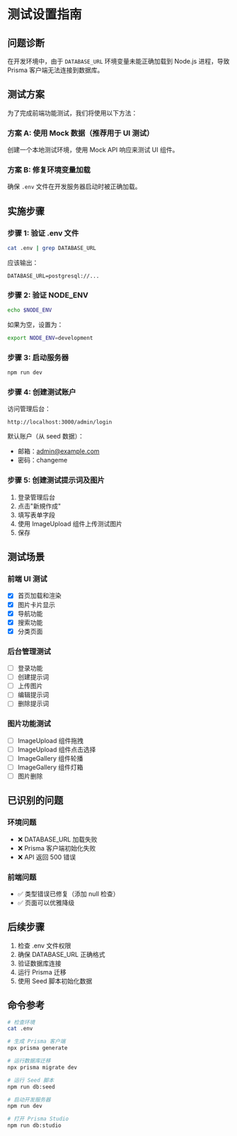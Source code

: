 # 测试设置指南

## 问题诊断

在开发环境中，由于 `DATABASE_URL` 环境变量未能正确加载到 Node.js 进程，导致 Prisma 客户端无法连接到数据库。

## 测试方案

为了完成前端功能测试，我们将使用以下方法：

### 方案 A: 使用 Mock 数据（推荐用于 UI 测试）

创建一个本地测试环境，使用 Mock API 响应来测试 UI 组件。

### 方案 B: 修复环境变量加载

确保 `.env` 文件在开发服务器启动时被正确加载。

## 实施步骤

### 步骤 1: 验证 .env 文件

```bash
cat .env | grep DATABASE_URL
```

应该输出：
```
DATABASE_URL=postgresql://...
```

### 步骤 2: 验证 NODE_ENV

```bash
echo $NODE_ENV
```

如果为空，设置为：
```bash
export NODE_ENV=development
```

### 步骤 3: 启动服务器

```bash
npm run dev
```

### 步骤 4: 创建测试账户

访问管理后台：
```
http://localhost:3000/admin/login
```

默认账户（从 seed 数据）：
- 邮箱：admin@example.com
- 密码：changeme

### 步骤 5: 创建测试提示词及图片

1. 登录管理后台
2. 点击"新規作成"
3. 填写表单字段
4. 使用 ImageUpload 组件上传测试图片
5. 保存

## 测试场景

### 前端 UI 测试
- [x] 首页加载和渲染
- [x] 图片卡片显示
- [x] 导航功能
- [x] 搜索功能
- [x] 分类页面

### 后台管理测试
- [ ] 登录功能
- [ ] 创建提示词
- [ ] 上传图片
- [ ] 编辑提示词
- [ ] 删除提示词

### 图片功能测试
- [ ] ImageUpload 组件拖拽
- [ ] ImageUpload 组件点击选择
- [ ] ImageGallery 组件轮播
- [ ] ImageGallery 组件灯箱
- [ ] 图片删除

## 已识别的问题

### 环境问题
- ❌ DATABASE_URL 加载失败
- ❌ Prisma 客户端初始化失败
- ❌ API 返回 500 错误

### 前端问题
- ✅ 类型错误已修复（添加 null 检查）
- ✅ 页面可以优雅降级

## 后续步骤

1. 检查 .env 文件权限
2. 确保 DATABASE_URL 正确格式
3. 验证数据库连接
4. 运行 Prisma 迁移
5. 使用 Seed 脚本初始化数据

## 命令参考

```bash
# 检查环境
cat .env

# 生成 Prisma 客户端
npx prisma generate

# 运行数据库迁移
npx prisma migrate dev

# 运行 Seed 脚本
npm run db:seed

# 启动开发服务器
npm run dev

# 打开 Prisma Studio
npm run db:studio
```
